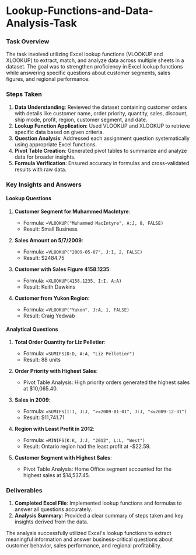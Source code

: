 # Lookup-Functions-and-Data-Analysis-Task

### Task Overview
The task involved utilizing Excel lookup functions (VLOOKUP and XLOOKUP) to extract, match, and analyze data across multiple sheets in a dataset. The goal was to strengthen proficiency in Excel lookup functions while answering specific questions about customer segments, sales figures, and regional performance.

### Steps Taken
1. **Data Understanding**: Reviewed the dataset containing customer orders with details like customer name, order priority, quantity, sales, discount, ship mode, profit, region, customer segment, and date.
2. **Lookup Function Application**: Used VLOOKUP and XLOOKUP to retrieve specific data based on given criteria.
3. **Question Analysis**: Addressed each assignment question systematically using appropriate Excel functions.
4. **Pivot Table Creation**: Generated pivot tables to summarize and analyze data for broader insights.
5. **Formula Verification**: Ensured accuracy in formulas and cross-validated results with raw data.

### Key Insights and Answers

#### Lookup Questions
1. **Customer Segment for Muhammed MacIntyre**:
   - Formula: `=VLOOKUP("Muhammed MacIntyre", A:J, 8, FALSE)`
   - Result: Small Business

2. **Sales Amount on 5/7/2009**:
   - Formula: `=VLOOKUP("2009-05-07", J:I, 2, FALSE)`
   - Result: $2484.75

3. **Customer with Sales Figure 4158.1235**:
   - Formula: `=XLOOKUP(4158.1235, I:I, A:A)`
   - Result: Keith Dawkins

4. **Customer from Yukon Region**:
   - Formula: `=VLOOKUP("Yukon", J:A, 1, FALSE)`
   - Result: Craig Yedwab

#### Analytical Questions
1. **Total Order Quantity for Liz Pelletier**:
   - Formula: `=SUMIFS(D:D, A:A, "Liz Pelletier")`
   - Result: 88 units

2. **Order Priority with Highest Sales**:
   - Pivot Table Analysis: High priority orders generated the highest sales at $10,065.40.

3. **Sales in 2009**:
   - Formula: `=SUMIFS(I:I, J:J, ">=2009-01-01", J:J, "<=2009-12-31")`
   - Result: $11,741.71

4. **Region with Least Profit in 2012**:
   - Formula: `=MINIFS(K:K, J:J, "2012", L:L, "West")`
   - Result: Ontario region had the least profit at -$22.59.

5. **Customer Segment with Highest Sales**:
   - Pivot Table Analysis: Home Office segment accounted for the highest sales at $14,537.45.

### Deliverables
1. **Completed Excel File**: Implemented lookup functions and formulas to answer all questions accurately.
2. **Analysis Summary**: Provided a clear summary of steps taken and key insights derived from the data.

The analysis successfully utilized Excel's lookup functions to extract meaningful information and answer business-critical questions about customer behavior, sales performance, and regional profitability.
